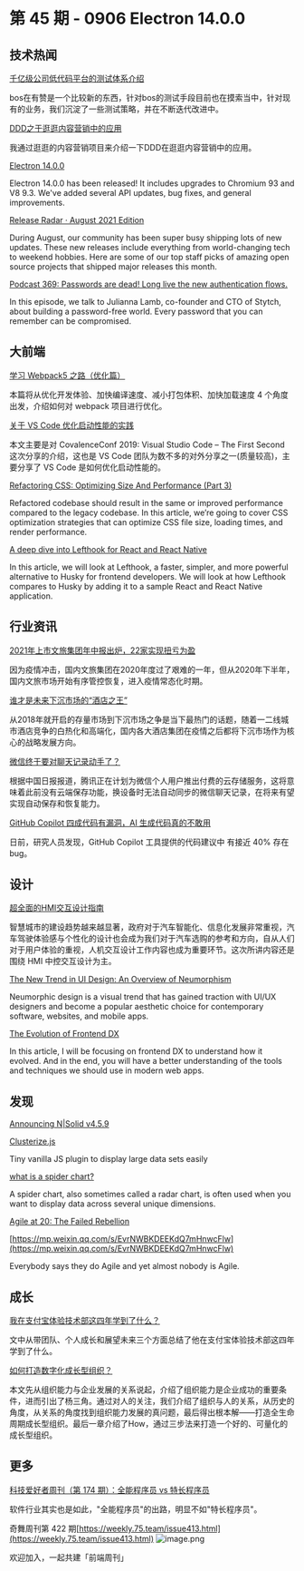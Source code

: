 # 第 45 期 - 0906 Electron 14.0.0
## 技术热闻
[千亿级公司低代码平台的测试体系介绍](https://tech.youzan.com/qian-yi-ji-gong-si-di-dai-ma-ping-tai-de-ce-shi-ti-xi-jie-shao/)

bos在有赞是一个比较新的东西，针对bos的测试手段目前也在摸索当中，针对现有的业务，我们沉淀了一些测试策略，并在不断迭代改进中。

[DDD之于逛逛内容营销中的应用](https://mp.weixin.qq.com/s/YL7_8HCS918pWyYErC6fdg)

我通过逛逛的内容营销项目来介绍一下DDD在逛逛内容营销中的应用。

[Electron 14.0.0](https://www.electronjs.org/blog/electron-14-0)

Electron 14.0.0 has been released! It includes upgrades to Chromium 93 and V8 9.3. We've added several API updates, bug fixes, and general improvements.

[Release Radar · August 2021 Edition](https://github.blog/2021-09-03-release-radar-aug-2021/)

During August, our community has been super busy shipping lots of new updates. These new releases include everything from world-changing tech to weekend hobbies. Here are some of our top staff picks of  amazing open source projects that shipped major releases this month.

[Podcast 369: Passwords are dead! Long live the new authentication flows.](https://stackoverflow.blog/2021/08/24/podcast-369-passwords-are-dead-long-live-the-new-authentication-flows/)

In this episode, we talk to Julianna Lamb, co-founder and CTO of Stytch, about building a password-free world. Every password that you can remember can be compromised.

## 大前端
[学习 Webpack5 之路（优化篇）](https://mp.weixin.qq.com/s/pwynolH0pTtT38f-xBUsXw)

本篇将从优化开发体验、加快编译速度、减小打包体积、加快加载速度 4 个角度出发，介绍如何对 webpack 项目进行优化。

[关于 VS Code 优化启动性能的实践](https://mp.weixin.qq.com/s/48_J7xNwOPRX6rvgWjyolA)

本文主要是对 CovalenceConf 2019: Visual Studio Code – The First Second 这次分享的介绍，这也是 VS Code 团队为数不多的对外分享之一(质量较高)，主要分享了 VS Code 是如何优化启动性能的。

[Refactoring CSS: Optimizing Size And Performance (Part 3)](https://www.smashingmagazine.com/2021/08/refactoring-css-optimizing-size-performance-part3/)

Refactored codebase should result in the same or improved performance compared to the legacy codebase. In this article, we’re going to cover CSS optimization strategies that can optimize CSS file size, loading times, and render performance. 

[A deep dive into Lefthook for React and React Native](https://blog.logrocket.com/deep-dive-into-lefthook-react-native/)

In this article, we will look at Lefthook, a faster, simpler, and more powerful alternative to Husky for frontend developers. We will look at how Lefthook compares to Husky by adding it to a sample React and React Native application.

## 行业资讯
[2021年上市文旅集团年中报出炉，22家实现扭亏为盈](https://mp.weixin.qq.com/s/TvAwdnvPJrsm2jTcZRtLvg)

因为疫情冲击，国内文旅集团在2020年度过了艰难的一年，但从2020年下半年，国内文旅市场开始有序管控恢复，进入疫情常态化时期。

[谁才是未来下沉市场的“酒店之王”](https://mp.weixin.qq.com/s/6QPtjtSTWfrN4bnk1GFMHQ)

从2018年就开启的存量市场到下沉市场之争是当下最热门的话题，随着一二线城市酒店竞争的白热化和高端化，国内各大酒店集团在疫情之后都将下沉市场作为核心的战略发展方向。

[微信终于要对聊天记录动手了？](https://mp.weixin.qq.com/s/w39Mql1n-zUcN_xzt6vx0w)

根据中国日报报道，腾讯正在计划为微信个人用户推出付费的云存储服务，这将意味着此前没有云端保存功能，换设备时无法自动同步的微信聊天记录，在将来有望实现自动保存和恢复能力。

[GitHub Copilot 四成代码有漏洞，AI 生成代码真的不敢用](https://mp.weixin.qq.com/s/o5Kg37ldW0Wt5OQ2KiorVg)

日前，研究人员发现，GitHub Copilot 工具提供的代码建议中 有接近 40% 存在 bug。

## 设计
[超全面的HMI交互设计指南](https://www.uisdc.com/hmi-ui-design)

智慧城市的建设趋势越来越显著，政府对于汽车智能化、信息化发展非常重视，汽车驾驶体验感与个性化的设计也会成为我们对于汽车选购的参考和方向，自从人们对于用户体验的重视，人机交互设计工作内容也成为重要环节。这次所讲内容还是围绕 HMI 中控交互设计为主。

[The New Trend in UI Design: An Overview of Neumorphism](https://www.toptal.com/designers/ui/neumorphic-ui-design)

Neumorphic design is a visual trend that has gained traction with UI/UX designers and become a popular aesthetic choice for contemporary software, websites, and mobile apps.

[The Evolution of Frontend DX](https://uxplanet.org/the-evolution-of-frontend-dx-5b3597f58f1a)

In this article, I will be focusing on frontend DX to understand how it evolved. And in the end, you will have a better understanding of the tools and techniques we should use in modern web apps.

## 发现
[Announcing N|Solid v4.5.9](https://nodesource.com/blog/announcing-N%7CSolid-v4.5.9)


[Clusterize.js](https://github.com/NeXTs/Clusterize.js)

Tiny vanilla JS plugin to display large data sets easily

[what is a spider chart?](https://www.storytellingwithdata.com/blog/2021/8/31/what-is-a-spider-chart)

A spider chart, also sometimes called a radar chart, is often used when you want to display data across several unique dimensions.

[Agile at 20: The Failed Rebellion](https://www.simplethread.com/agile-at-20-the-failed-rebellion/)


[https://mp.weixin.qq.com/s/EvrNWBKDEEKdQ7mHnwcFlw](https://mp.weixin.qq.com/s/EvrNWBKDEEKdQ7mHnwcFlw)

Everybody says they do Agile and yet almost nobody is Agile.

## 成长
[我在支付宝体验技术部这四年学到了什么？](https://mp.weixin.qq.com/s/tdwTdwHXUnJLpEl7-yd52g)

文中从带团队、个人成长和展望未来三个方面总结了他在支付宝体验技术部这四年学到了什么。

[如何打造数字化成长型组织？](https://mp.weixin.qq.com/s/DHfDT_lOGduPYkjTa0w6HA)

本文先从组织能力与企业发展的关系说起，介绍了组织能力是企业成功的重要条件，进而引出了杨三角。通过对人的关注，我们介绍了组织与人的关系，从历史的角度，从关系的角度找到组织能力发展的真问题，最后得出根本解——打造全生命周期成长型组织。最后一章介绍了How，通过三步法来打造一个好的、可量化的成长型组织。

## 更多
[科技爱好者周刊（第 174 期）：全能程序员 vs 特长程序员](http://www.ruanyifeng.com/blog/2021/09/weekly-issue-174.html)

软件行业其实也是如此，"全能程序员"的出路，明显不如"特长程序员"。

奇舞周刊第 422 期[https://weekly.75.team/issue413.html](https://weekly.75.team/issue413.html)
![image.png](https://cdn.nlark.com/yuque/0/2020/png/85771/1605930034828-7fc81343-651f-4a15-8465-eebe5a23cf61.png#height=31&id=C5Hpa&margin=%5Bobject%20Object%5D&name=image.png&originHeight=90&originWidth=2186&originalType=binary&ratio=1&size=14325&status=done&style=none&width=746)


欢迎加入，一起共建「前端周刊」
